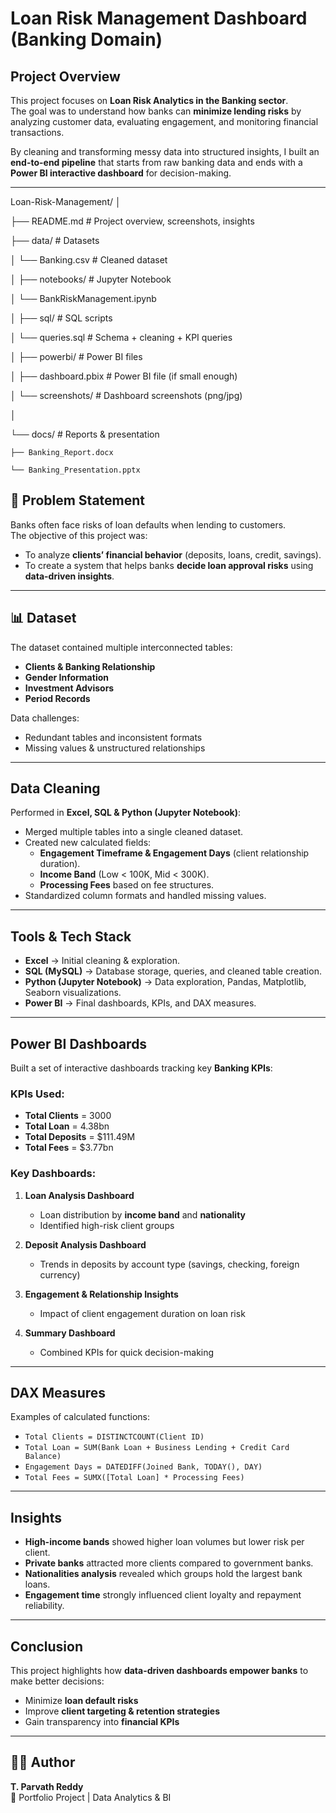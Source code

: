 # Loan Risk Management Dashboard (Banking Domain)

##  Project Overview
This project focuses on **Loan Risk Analytics in the Banking sector**.  
The goal was to understand how banks can **minimize lending risks** by analyzing customer data, evaluating engagement, and monitoring financial transactions.

By cleaning and transforming messy data into structured insights, I built an **end-to-end pipeline** that starts from raw banking data and ends with a **Power BI interactive dashboard** for decision-making.

---
Loan-Risk-Management/
│

├── README.md               # Project overview, screenshots, insights

├── data/                   # Datasets

│   └── Banking.csv         # Cleaned dataset

│
├── notebooks/              # Jupyter Notebook

│   └── BankRiskManagement.ipynb

│
├── sql/                    # SQL scripts

│   └── queries.sql         # Schema + cleaning + KPI queries

│
├── powerbi/                # Power BI files

│   ├── dashboard.pbix      # Power BI file (if small enough)

│   └── screenshots/        # Dashboard screenshots (png/jpg)

│

└── docs/                   # Reports & presentation

    ├── Banking_Report.docx
    
    └── Banking_Presentation.pptx
    

## 🏦 Problem Statement
Banks often face risks of loan defaults when lending to customers.  
The objective of this project was:
- To analyze **clients’ financial behavior** (deposits, loans, credit, savings).  
- To create a system that helps banks **decide loan approval risks** using **data-driven insights**.  

---

## 📊 Dataset
The dataset contained multiple interconnected tables:
- **Clients & Banking Relationship**
- **Gender Information**
- **Investment Advisors**
- **Period Records**

Data challenges:
- Redundant tables and inconsistent formats  
- Missing values & unstructured relationships  

---

##  Data Cleaning
Performed in **Excel, SQL & Python (Jupyter Notebook)**:
- Merged multiple tables into a single cleaned dataset.  
- Created new calculated fields:  
  - **Engagement Timeframe & Engagement Days** (client relationship duration).  
  - **Income Band** (Low < 100K, Mid < 300K).  
  - **Processing Fees** based on fee structures.  
- Standardized column formats and handled missing values.  

---

##  Tools & Tech Stack
- **Excel** → Initial cleaning & exploration.  
- **SQL (MySQL)** → Database storage, queries, and cleaned table creation.  
- **Python (Jupyter Notebook)** → Data exploration, Pandas, Matplotlib, Seaborn visualizations.  
- **Power BI** → Final dashboards, KPIs, and DAX measures.  

---

##  Power BI Dashboards
Built a set of interactive dashboards tracking key **Banking KPIs**:

### KPIs Used:
-  **Total Clients** = 3000
-  **Total Loan** = 4.38bn  
-  **Total Deposits** = $111.49M  
-  **Total Fees** = $3.77bn


### Key Dashboards:
1. **Loan Analysis Dashboard**
   - Loan distribution by **income band** and **nationality**  
   - Identified high-risk client groups  

2. **Deposit Analysis Dashboard**
   - Trends in deposits by account type (savings, checking, foreign currency)  

3. **Engagement & Relationship Insights**
   - Impact of client engagement duration on loan risk  

4. **Summary Dashboard**
   - Combined KPIs for quick decision-making  

---

## DAX Measures
Examples of calculated functions:
- `Total Clients = DISTINCTCOUNT(Client ID)`
- `Total Loan = SUM(Bank Loan + Business Lending + Credit Card Balance)`
- `Engagement Days = DATEDIFF(Joined Bank, TODAY(), DAY)`
- `Total Fees = SUMX([Total Loan] * Processing Fees)`

---

##  Insights
- **High-income bands** showed higher loan volumes but lower risk per client.  
- **Private banks** attracted more clients compared to government banks.  
- **Nationalities analysis** revealed which groups hold the largest bank loans.  
- **Engagement time** strongly influenced client loyalty and repayment reliability.  

---

##  Conclusion
This project highlights how **data-driven dashboards empower banks** to make better decisions:  
- Minimize **loan default risks**  
- Improve **client targeting & retention strategies**  
- Gain transparency into **financial KPIs**  

---



## 🧑‍💻 Author
**T. Parvath Reddy**  
📌 Portfolio Project | Data Analytics & BI  
